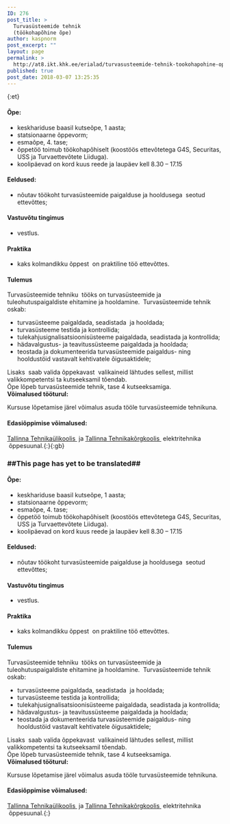 ```yaml
---
ID: 276
post_title: >
  Turvasüsteemide tehnik
  (töökohapõhine õpe)
author: kaspnorm
post_excerpt: ""
layout: page
permalink: >
  http://at8.ikt.khk.ee/erialad/turvasusteemide-tehnik-tookohapohine-ope/
published: true
post_date: 2018-03-07 13:25:35
---
```

{:et}<h4><b>Õpe:</b></h4>
<ul>
 	<li>keskhariduse baasil kutseõpe, 1 aasta;</li>
 	<li>statsionaarne õppevorm;</li>
 	<li>esmaõpe, 4. tase;</li>
 	<li>õppetöö toimub töökohapõhiselt (koostöös ettevõtetega G4S, Securitas, USS ja Turvaettevõtete Liiduga).</li>
 	<li>koolipäevad on kord kuus reede ja laupäev kell 8.30 – 17.15</li>
</ul>
<h4><b>Eeldused:</b></h4>
<ul>
 	<li>nõutav töökoht turvasüsteemide paigalduse ja hooldusega  seotud ettevõttes;</li>
</ul>
<h4><b>Vastuvõtu tingimus</b></h4>
<ul>
 	<li>vestlus.</li>
</ul>
<h4><b>Praktika</b></h4>
<ul>
 	<li>kaks kolmandikku õppest  on praktiline töö ettevõttes.</li>
</ul>
<h4><b>Tulemus</b></h4>
Turvasüsteemide tehniku  tööks on turvasüsteemide ja tuleohutuspaigaldiste ehitamine ja hooldamine.  Turvasüsteemide tehnik oskab:
<ul>
 	<li>turvasüsteeme paigaldada, seadistada  ja hooldada;</li>
 	<li>turvasüsteeme testida ja kontrollida;</li>
 	<li>tulekahjusignalisatsioonisüsteeme paigaldada, seadistada ja kontrollida;</li>
 	<li>hädavalgustus- ja teavitussüsteeme paigaldada ja hooldada;</li>
 	<li>teostada ja dokumenteerida turvasüsteemide paigaldus- ning hooldustöid vastavalt kehtivatele õigusaktidele;</li>
</ul>
Lisaks  saab valida õppekavast  valikaineid lähtudes sellest, millist valikkompetentsi ta kutseeksamil tõendab.
<div>Õpe lõpeb turvasüsteemide tehnik, tase 4 kutseeksamiga.</div>
<b>Võimalused tööturul:</b>

Kursuse lõpetamise järel võimalus asuda tööle turvasüsteemide tehnikuna.
<h4><b>Edasiõppimise võimalused:</b></h4>
<a class="external" href="http://www.ttu.ee/" rel="external">Tallinna Tehnikaülikoolis <img src="http://khk.ee/wp/wp-content/themes/khk/images/external.png" alt="" /></a> ja <a class="external" href="http://www.tktk.ee/" rel="external">Tallinna Tehnikakõrgkoolis <img src="http://khk.ee/wp/wp-content/themes/khk/images/external.png" alt="" /></a> elektritehnika  õppesuunal.{:}{:gb}<h3>##This page has yet to be translated##</h3>
<h4><b>Õpe:</b></h4>
<ul>
 	<li>keskhariduse baasil kutseõpe, 1 aasta;</li>
 	<li>statsionaarne õppevorm;</li>
 	<li>esmaõpe, 4. tase;</li>
 	<li>õppetöö toimub töökohapõhiselt (koostöös ettevõtetega G4S, Securitas, USS ja Turvaettevõtete Liiduga).</li>
 	<li>koolipäevad on kord kuus reede ja laupäev kell 8.30 – 17.15</li>
</ul>
<h4><b>Eeldused:</b></h4>
<ul>
 	<li>nõutav töökoht turvasüsteemide paigalduse ja hooldusega  seotud ettevõttes;</li>
</ul>
<h4><b>Vastuvõtu tingimus</b></h4>
<ul>
 	<li>vestlus.</li>
</ul>
<h4><b>Praktika</b></h4>
<ul>
 	<li>kaks kolmandikku õppest  on praktiline töö ettevõttes.</li>
</ul>
<h4><b>Tulemus</b></h4>
Turvasüsteemide tehniku  tööks on turvasüsteemide ja tuleohutuspaigaldiste ehitamine ja hooldamine.  Turvasüsteemide tehnik oskab:
<ul>
 	<li>turvasüsteeme paigaldada, seadistada  ja hooldada;</li>
 	<li>turvasüsteeme testida ja kontrollida;</li>
 	<li>tulekahjusignalisatsioonisüsteeme paigaldada, seadistada ja kontrollida;</li>
 	<li>hädavalgustus- ja teavitussüsteeme paigaldada ja hooldada;</li>
 	<li>teostada ja dokumenteerida turvasüsteemide paigaldus- ning hooldustöid vastavalt kehtivatele õigusaktidele;</li>
</ul>
Lisaks  saab valida õppekavast  valikaineid lähtudes sellest, millist valikkompetentsi ta kutseeksamil tõendab.
<div>Õpe lõpeb turvasüsteemide tehnik, tase 4 kutseeksamiga.</div>
<b>Võimalused tööturul:</b>

Kursuse lõpetamise järel võimalus asuda tööle turvasüsteemide tehnikuna.
<h4><b>Edasiõppimise võimalused:</b></h4>
<a class="external" href="http://www.ttu.ee/" rel="external">Tallinna Tehnikaülikoolis <img src="http://khk.ee/wp/wp-content/themes/khk/images/external.png" alt="" /></a> ja <a class="external" href="http://www.tktk.ee/" rel="external">Tallinna Tehnikakõrgkoolis <img src="http://khk.ee/wp/wp-content/themes/khk/images/external.png" alt="" /></a> elektritehnika  õppesuunal.{:}